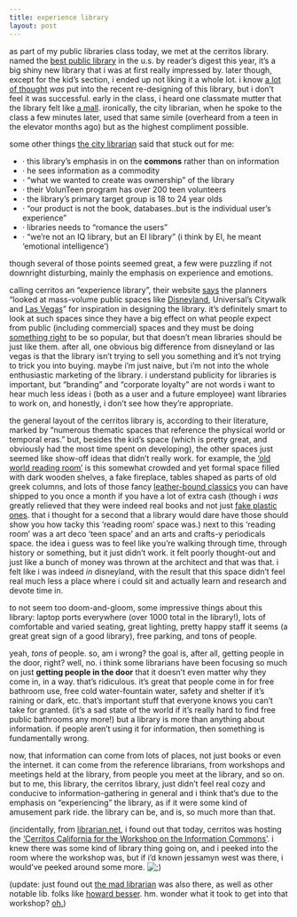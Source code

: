 ```yaml
---
title: experience library
layout: post
---
```


as part of my public libraries class today, we met at the cerritos library. named the [best public library][1] in the u.s. by reader&#8217;s digest this year, it&#8217;s a big shiny new library that i was at first really impressed by. later though, except for the kid&#8217;s section, i ended up not liking it a whole lot. i know [a lot of thought][2] *was* put into the recent re-designing of this library, but i don&#8217;t feel it was successful. early in the class, i heard one classmate mutter that the library felt like [a mall][3]. ironically, the city librarian, when he spoke to the class a few minutes later, used that same simile (overheard from a teen in the elevator months ago) but as the highest compliment possible. 

some other things [the city librarian][4] said that stuck out for me:

  * &#183; this library&#8217;s emphasis in on the **commons** rather than on information 
  * &#183; he sees information as a commodity
  * &#183; &#8220;what we wanted to create was ownership&#8221; of the library
  * &#183; their VolunTeen program has over 200 teen volunteers
  * &#183; the library&#8217;s primary target group is 18 to 24 year olds
  * &#183; &#8220;our product is not the book, databases..but is the individual user&#8217;s experience&#8221;
  * &#183; libraries needs to &#8220;romance the users&#8221;
  * &#183; &#8220;we&#8217;re not an IQ library, but an EI library&#8221; (i think by EI, he meant &#8216;emotional intelligence&#8217;)

though several of those points seemed great, a few were puzzling if not downright disturbing, mainly the emphasis on experience and emotions.

calling cerritos an &#8220;experience library&#8221;, their website [says][5] the planners &#8220;looked at mass-volume public spaces like [Disneyland][6], Universal&#8217;s Citywalk and [Las Vegas][7]&#8221; for inspiration in designing the library. it&#8217;s definitely smart to look at such spaces since they have a big effect on what people expect from public (including commercial) spaces and they must be doing [something right][8] to be so popular, but that doesn&#8217;t mean libraries should be just like them. after all, one obvious big difference from disneyland or las vegas is that the library isn&#8217;t trying to sell you something and it&#8217;s not trying to trick you into buying. maybe i&#8217;m just naive, but i&#8217;m not into the whole enthusiastic marketing of the library. i understand publicity for libraries is important, but &#8220;branding&#8221; and &#8220;corporate loyalty&#8221; are not words i want to hear much less ideas i (both as a user and a future employee) want libraries to work on, and honestly, i don&#8217;t see how they&#8217;re appropriate.

the general layout of the cerritos library is, according to their literature, marked by &#8220;numerous thematic spaces that reference the physical world or temporal eras.&#8221; but, besides the kid&#8217;s space (which is pretty great, and obviously had the most time spent on developing), the other spaces just seemed like show-off ideas that didn&#8217;t really work. for example, the [&#8216;old world reading room&#8217;][9] is this somewhat crowded and yet formal space filled with dark wooden shelves, a fake fireplace, tables shaped as parts of old greek columns, and lots of those fancy [leather-bound classics][10] you can have shipped to you once a month if you have a lot of extra cash (though i *was* greatly relieved that they were indeed real books and not just [fake plastic ones][11]. that i thought for a second that a library would dare have those should show you how tacky this &#8216;reading room&#8217; space was.) next to this &#8216;reading room&#8217; was a art deco &#8216;teen space&#8217; and an arts and crafts-y periodicals space. the idea i guess was to feel like you&#8217;re walking through time, through history or something, but it just didn&#8217;t work. it felt poorly thought-out and just like a bunch of money was thrown at the architect and that was that. i felt like i was indeed *in* disneyland, with the result that this space didn&#8217;t feel real much less a place where i could sit and actually learn and research and devote time in.

to not seem too doom-and-gloom, some impressive things about this library: laptop ports everywhere (over 1000 total in the library!), lots of comfortable and varied seating, great lighting, pretty happy staff it seems (a great great sign of a good library), free parking, and tons of people. 

yeah, *tons* of people. so, am i wrong? the goal is, after all, getting people in the door, right? well, no. i think some librarians have been focusing so much on just **getting people in the door** that it doesn&#8217;t even matter why they come in, in a way. that&#8217;s ridiculous. it&#8217;s great that people come in for free bathroom use, free cold water-fountain water, safety and shelter if it&#8217;s raining or dark, etc. that&#8217;s important stuff that everyone knows you can&#8217;t take for granted. (it&#8217;s a sad state of the world if it&#8217;s really hard to find free public bathrooms any more!) but a library is more than anything about information. if people aren&#8217;t using it for information, then something is fundamentally wrong.

now, that information can come from lots of places, not just books or even the internet. it can come from the reference librarians, from workshops and meetings held at the library, from people you meet at the library, and so on. but to me, this library, the cerritos library, just didn&#8217;t feel real cozy and conducive to information-gathering in general and i think that&#8217;s due to the emphasis on &#8220;experiencing&#8221; the library, as if it were some kind of amusement park ride. the library can be, and is, so much more than that.

(incidentally, from [librarian.net][12], i found out that today, cerritos was hosting the [&#8216;Cerritos California for the Workshop on the Information Commons&#8217;][13]. i knew there was some kind of library thing going on, and i peeked into the room where the workshop was, but if i&#8217;d known jessamyn west was there, i would&#8217;ve peeked around some more. <img src="http://localhost:8888/wordpress/wp-includes/images/smilies/icon_wink.gif" alt=";)" class="wp-smiley" />

(update: just found out [the mad librarian][14] was also there, as well as other notable lib. folks like [howard besser][15]. hm. wonder what it took to get into that workshop? [oh.][16])

 [1]: http://www.ci.cerritos.ca.us/comnews/PressReleases/readers_digest.html
 [2]: http://cml.ci.cerritos.ca.us/static.htm
 [3]: http://www.deliriousla.net/essays/2004-grove.htm
 [4]: http://www.libraryjournal.com/article/CA281685?display=LJMS&pubdate=3%2F15%2F2003
 [5]: http://cml.ci.cerritos.ca.us/perl/ms.pl?chain=168:160&catid=160&prid=350
 [6]: http://www.findarticles.com/p/articles/mi_m1346/is_9_46/ai_77812547 "[article: it fakes a village]"
 [7]: http://www.rut.com/mdavis/housecards.html "[article: house of cards]"
 [8]: http://www.ssdesign.com/librarypr/content/p053103a.shtml
 [9]: http://cml.ci.cerritos.ca.us/perl/ms.pl?chain=168:160&catid=160&prid=355
 [10]: http://eastonpresscatalog.com/intro.asp
 [11]: http://cs.hiram.edu/~obie/picalbums/day4-cruise-evening/bookcase_4746.jpg
 [12]: http://www.librarian.net/stacks/000964.html
 [13]: http://www.info-commons.org/blog/archives/000484.html
 [14]: http://edwards.orcas.net/~misseli/blog/archives/000193.html
 [15]: http://besser.tsoa.nyu.edu/howard/
 [16]: http://chimprawk.blogspot.com/2004/10/explainer-in-cerritos-ca.html